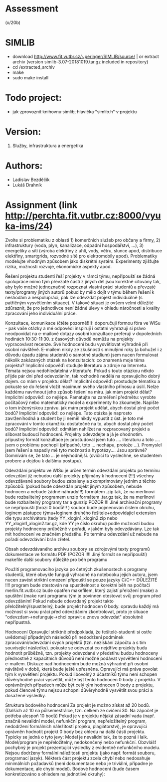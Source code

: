 # Assessment 

(x/20b)

# SIMLIB

- download http://www.fit.vutbr.cz/~peringer/SIMLIB/source/ | or extract archiv (version simlib-3.07-20181019.tar.gz included in repository)
- cd /extracted_archiv
- make
- sudo make install

# Todo project:

- ~~jak zprovoznit knihovnu simlib, hlavička "simlib.h" v projektu~~

# Version: 

1. Služby, infrastruktura a energetika

# Authors:

- Ladislav Bezděčík
- Lukáš Drahník

# Assignment (link http://perchta.fit.vutbr.cz:8000/vyuka-ims/24)

Zvolte si problematiku z oblasti 1) komerčních služeb pro občany a firmy, 2) infrastruktury (voda, plyn, kanalizace, odpadní hospodářství, ...), 3) energetiky a sítí (výroba elektřiny z uhlí, vody, větru, slunce apod, distribuce elektřiny, smartgrids, rozvodné sítě pro elektromobily apod). Problematiky modelujte vhodným způsobem jako diskrétní systém. Experimenty zjišťujte rizika, možnosti rozvoje, ekonomické aspekty apod.

Řešení projektu
studenti řeší projekty v rámci týmu, nepřipouští se žádná spolupráce mimo tým
převzaté části z jiných děl jsou korektně citovány tak, aby bylo možné jednoznačně rozpoznat vlastní práci studentů a převzaté texty/programy jiných autorů
pokud by mělo dojít v týmu během řešení k neshodám a nespolupráci, pak lze odevzdat projekt individuálně (s patřičným vysvětlením situace). V takové situaci je ovšem velmi důležité zdůraznit, že pro jednotlivce není žádné úlevy v ohledu náročnosti a kvality zpracování jeho individuální práce.


Konzultace, komunikace (čtěte pozorně!!!):
doporučuji formou fóra ve WISu - pak vaše otázky a mé odpovědi inspirují i ostatní
vyhrazuji si právo neodpovídat na e-mailové dotazy
osobní konzultace preferuji v dopoledních hodinách 10:30-11:30.
z časových důvodů nemůžu na projekty vypracovávat recenze. Své hodnocení budu vysvětlovat výhradně při osobní návštěvě. E-mailem nikdy
ze zkušností s minulými roky (a bohužel i z důvodu úpadu zájmu studentů o samotné studium) jsem nucen formulovat několik zakázaných otázek na konzultacích:
co znamená moje téma projektu? Implicitní odpověď: studujte literaturu a zdroje na Internetu. Témata nejsou nedohledatelná v literatuře. Pokud s touto otázkou někdo přijde pár dní před odevzdáním, tak rozhodně nedělá na opravujícího dobrý dojem.
co mám v projektu dělat? Implicitní odpověď: prostudujte tématiku a pokuste se do řešení vložit maximum svého vlastního přínosu a úsilí. Nelze každému navrhnout jeho způsob řešení na míru.
jak mám projekt dělat? Implicitní odpověď: co nejlépe. Pamatujte na zaměření předmětu: vyrobte počítačový nebo matematický model a experimenty ho zkoumejte. Napište o tom inženýrskou zprávu.
jak mám projekt udělat, abych dostal plný počet bodů? Implicitní odpověď: co nejlépe. Tato otázka je naprosto zavrženíhodná a student by ji neměl nikdy vypustit z úst.
je toto mé zpracování v tomto okamžiku dostatečné na to, abych dostal plný počet bodů? Implicitní odpověď: odmítám nahlížet na rozpracovaný projekt a slibovat budoucí hodnocení. Projekty odevzdejte a já je ohodnotím.
přípustný formát konzultace je: prostudoval jsem tuto .... literaturu a toto .... jsem o problému pochopil (případně, toto ... nechápu, protože ...). Promyslel jsem řešení a napadly mě tyto možnosti a hypotézy.... Jsou správné? Domnívám se, že tato ... je nejvhodnější. (cvičící to vyslechne, se studentem probere a dojdou k dalšímu postupu).


Odevzdání projektu
ve WISu je určen termín odevzdání projektu
po termínu odevzdání již nebudou další projekty přijímány k hodnocení (!!!)
všechny odevzdávané soubory budou zabaleny a zkomprimovány jedním z těchto způsobů: (pokud bude odevzdán projekt jiným způsobem, nebude hodnocen a nebude žádné náhrady!!!)
formátem .zip tak, že na merlinovi bude rozbalitelný programem unzip
formátem .tar.gz tak, že na merlinovi bude rozbalitelný programy tar a gunzip
POZOR !!! Jiné archivační programy se nepřipouští (hrozí 0 bodů!!! )
soubor bude pojmenován číslem okruhu, loginem zástupce týmu+loginem druhého řešitele+odpovídající extension dle typu archivátoru (tedy YY_xlogin1_xlogin2.zip nebo YY_xlogin1_xlogin2.tar.gz, kde YY je číslo okruhu)
podle možností budou projekty hodnoceny průběžně v pořadí, v jakém byly odevzdávány. Lze tak mít hodnocení ve značném předstihu. Po termínu odevzdání už nebude na pořadí odevzdávání brán zřetel.


Obsah odevzdávaného archívu
soubory se zdrojovými texty programů
dokumentace ve formátu PDF (POZOR !!!! Jiný formát se nepřipouští)
makefile
další soubory důležité pro běh programu


Použití programovacího jazyka
po četných zkušenostech s programy studentů, které obvykle fungují výhradně na notebooku jejich autora, jsem nucen zavést striktní omezení
připouští se pouze jazyky C/C++
DǓLEŽITÉ !!!!
program bude otestován na spustitelnost a korektní běh na počítači merlin.fit.vutbr.cz
bude opatřen makefilem, který zajistí přeložení (make) a spuštění (make run) programu
tým je povinnen otestovat svůj program před odevzdáním! Pokud nebude odevzdaný projekt takto přeložitelný/spustitelný, bude projekt hodnocen 0 body.
opravdu každý má možnost si svou práci před odevzdáním zkontrolovat, proto je situace "odevzdam->nefunguje->chci opravit a znovu odevzdat" absolutně nepřípustná.


Hodnocení
Opravující striktně předpokládá, že řešitelé-studenti si ostře uvědomují případných následků při nedodržení podmínek zpracování/odevzdání svých projektů (tzn. nezískání zápočtu a s tím související následky).
pokuste se odevzdat co nejdříve
projekty budu hodnotit průběžně, tzn. projekty odevzdané v předstihu budou hodnoceny přednostně
z kapacitních důvodů není možné podávat vysvětlení hodnocení e-mailem. Diskuze nad hodnocením bude možná výhradně při osobní návštěvě v době, která bude ještě upřesněna.
Opravující má práva povolat tým k vysvětlení projektu. Pokud libovolný z účastníků týmu není schopen důvěryhodně práci vysvětlit, může být tento hodnocen 0 body z projektu. V oprávněných případech může být celý tým hodnocen 0 body z projektu, pokud členové týmu nejsou schopni důvěryhodně vysvětlit svou práci a dosažené výsledky.

Struktura bodového hodnocení
Za projekt je možno získat až 20 bodů. (Dalších až 10 na půlsemestrálce, tzn. celkem ze cvičení 30. Na zápočet je potřeba alespoň 10 bodů)
Pokud je v projektu nějaká zásadní vada (např. značně nevalidní model, nefunkční program, nepřeložitelný program, nedodržení formálních náležitostí projeku, plagiátorství), je opravující oprávněn hodnotit projekt 0 body bez ohledu na další části projektu. Typicky se jedná o tyto jevy:
Model je nevalidní tak, že to pozná i laik.
Model/program je nepřeložitelný, nedokončený nebo nefunkční. Obzvlášť pochybný je projekt prezentující výsledky z evidentně nefunkčního modelu.
Nejsou dodrženy formální náležitosti projektu (jako např. formát souboru, programací jazyk).
Některá část projektu zcela chybí nebo nedosahuje minimálních požadavků (není dokumentace nebo je triviální, případne je dokumentace, ale chybí model).
Bodové hodnocení (bude časem konkretizováno s ohledem na jednotlivé okruhy):

